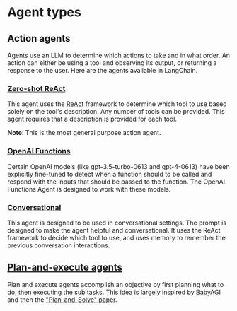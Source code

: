 Agent types
===========

Action agents[​](#action-agents "Direct link to Action agents")
---------------------------------------------------------------

Agents use an LLM to determine which actions to take and in what order. An action can either be using a tool and observing its output, or returning a response to the user. Here are the agents available in LangChain.

### [Zero-shot ReAct](/docs/modules/agents/agent_types/react)[​](#zero-shot-react "Direct link to zero-shot-react")

This agent uses the [ReAct](https://arxiv.org/pdf/2205.00445.pdf) framework to determine which tool to use based solely on the tool's description. Any number of tools can be provided. This agent requires that a description is provided for each tool.

**Note**: This is the most general purpose action agent.

### [OpenAI Functions](/docs/modules/agents/agent_types/openai_functions_agent)[​](#openai-functions "Direct link to openai-functions")

Certain OpenAI models (like gpt-3.5-turbo-0613 and gpt-4-0613) have been explicitly fine-tuned to detect when a function should to be called and respond with the inputs that should be passed to the function. The OpenAI Functions Agent is designed to work with these models.

### [Conversational](/docs/modules/agents/agent_types/chat_conversation_agent)[​](#conversational "Direct link to conversational")

This agent is designed to be used in conversational settings. The prompt is designed to make the agent helpful and conversational. It uses the ReAct framework to decide which tool to use, and uses memory to remember the previous conversation interactions.

[Plan-and-execute agents](/docs/modules/agents/agent_types/plan_and_execute)[​](#plan-and-execute-agents "Direct link to plan-and-execute-agents")
--------------------------------------------------------------------------------------------------------------------------------------------------

Plan and execute agents accomplish an objective by first planning what to do, then executing the sub tasks. This idea is largely inspired by [BabyAGI](https://github.com/yoheinakajima/babyagi) and then the ["Plan-and-Solve" paper](https://arxiv.org/abs/2305.04091).